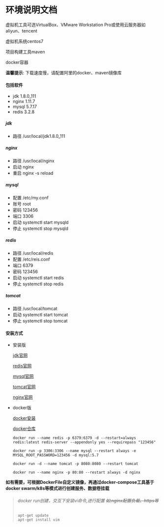 # 环境说明文档

虚拟机工具可选VirtualBox、VMware Workstation Pro或使用云服务器如aliyun、tencent

虚拟机系统centos7

项目构建工具maven

docker容器

**温馨提示**: 下载速度慢，请配置阿里的docker、maven镜像库

#### 包括软件

- jdk 1.8.0_111
- nginx 1.11.7
- mysql 5.7.17
- redis 3.2.8

##### jdk

- 路径 /usr/local/jdk1.8.0_111

##### nginx

- 路径 /usr/local/nginx
- 启动 nginx
- 重启 nginx -s reload

##### mysql

- 配置 /etc/my.conf
- 账号 root
- 密码 123456
- 端口 3306
- 启动 systemctl start mysqld
- 停止 systemctl stop mysqld

##### redis

- 路径 /usr/local/redis
- 配置 /etc/reis.conf
- 端口 6379
- 密码 123456
- 启动 systemctl start redis
- 停止 systemctl stop redis

##### tomcat

- 路径 /usr/local/tomcat
- 启动 systemctl start tomcat
- 停止 systemctl stop tomcat

#### 安装方式

- 安装版

  [jdk官网](oracle.com)

  [redis官网](redis.io)

  [mysql官网](https://www.mysql.com)

  [tomcat官网](https://tomcat.apache.org/)

  [nginx官网](nginx.org)

- docker版

  [docker安装](http://docs.docker.com/)

  [docker仓库](https://hub.docker.com)

  ```docker
  docker run --name redis -p 6379:6379 -d --restart=always redis:latest redis-server --appendonly yes --requirepass "123456"

  docker run -p 3306:3306 --name mysql --restart always -e MYSQL_ROOT_PASSWORD=123456 -d mysql:5.7

  docker run -d --name tomcat -p 8080:8080 --restart tomcat

  docker run --name nginx -p 80:80 --restart always -d nginx
  ```

**如有需要，可根据DockerFile自定义镜像，再通过docker-compose工具基于docker swarm/k8s等模式进行创建服务、数据卷挂载**

> ###### docker run创建，交互下安装vi命令,进行配置 ~~如:nginx配置负载、https等~~
>
> ```
> apt-get update
> apt-get install vim
> ```

